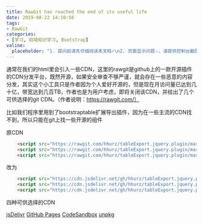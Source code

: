 ```yaml
---
title: RawGit has reached the end of its useful life
date: 2019-08-22 14:10:58
tags:
- RawGit
categories:
- [学习, 前端知识学习, Bootstrap]
valine:
  placeholder: "1. 提问前请先仔细阅读本文档⚡\n2. 页面显示问题💥，请提供控制台截图📸或者您的测试网址\n3. 其他任何报错💣，请提供详细描述和截图📸，祝食用愉快💪"
---
```


通常在我们的html里会引入一些CDN，这里的rawgit是github上的一款开源插件的CDN分发平台，既然开源，如果安全审查不够严谨，就会存在一些恶意的内容分发，其实这个小工具只是作者因为个人爱好开源的，但是现在月访问量已达到几十亿，带宽达到几百TB，作者也是为用户考虑，即将关闭该CDN，并给出了几个可供选择的git CDN。（作者说明：https://rawgit.com/）

比如我们程序里用到了bootstraptable扩展导出插件，因为在一些主流的CDN找不到，所以只能在git上找一些开源的组件

原CDN

```html
    <script src="https://rawgit.com/hhurz/tableExport.jquery.plugin/master/tableExport.js"></script>
    <script src="https://rawgit.com/hhurz/tableExport.jquery.plugin/master/libs/FileSaver/FileSaver.min.js"></script>
    <script src="https://rawgit.com/hhurz/tableExport.jquery.plugin/master/libs/js-xlsx/xlsx.core.min.js"></script>
```

改为

```html
    <script src="https://cdn.jsdelivr.net/gh/hhurz/tableExport.jquery.plugin@master/tableExport.js"></script>
    <script src="https://cdn.jsdelivr.net/gh/hhurz/tableExport.jquery.plugin@master/libs/FileSaver/FileSaver.min.js"></script>
    <script src="https://cdn.jsdelivr.net/gh/hhurz/tableExport.jquery.plugin@master/libs/js-xlsx/xlsx.core.min.js"></script>
```

四种可供选择的CDN

[jsDelivr](https://www.jsdelivr.com/rawgit)
[GitHub Pages](https://pages.github.com/)
[CodeSandbox](https://codesandbox.io/)
[unpkg](https://unpkg.com/)
